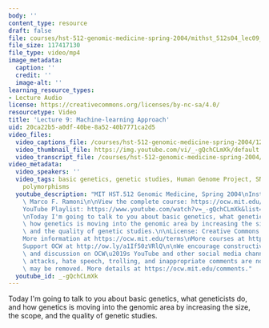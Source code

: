 ```yaml
---
body: ''
content_type: resource
draft: false
file: courses/hst-512-genomic-medicine-spring-2004/mithst_512s04_lec09_360p_16_9.mp4
file_size: 117417130
file_type: video/mp4
image_metadata:
  caption: ''
  credit: ''
  image-alt: ''
learning_resource_types:
- Lecture Audio
license: https://creativecommons.org/licenses/by-nc-sa/4.0/
resourcetype: Video
title: 'Lecture 9: Machine-learning Approach'
uid: 20ca22b5-a0df-40be-8a52-40b7771ca2d5
video_files:
  video_captions_file: /courses/hst-512-genomic-medicine-spring-2004/12zXjSWh5BKEn4xaO5f25tlI92pDg-iBv_transcript.webvtt
  video_thumbnail_file: https://img.youtube.com/vi/_-gQchCLmXk/default.jpg
  video_transcript_file: /courses/hst-512-genomic-medicine-spring-2004/12zXjSWh5BKEn4xaO5f25tlI92pDg-iBv_transcript.pdf
video_metadata:
  video_speakers: ''
  video_tags: basic genetics, genetic studies, Human Genome Project, SNP, single nucleotide
    polymorphisms
  youtube_description: "MIT HST.512 Genomic Medicine, Spring 2004\nInstructor: Dr.\
    \ Marco F. Ramoni\n\nView the complete course: https://ocw.mit.edu/courses/hst-512-genomic-medicine-spring-2004/\n\
    YouTube Playlist: https://www.youtube.com/watch?v=_-gQchCLmXk&list=PLUl4u3cNGP613PJMNmRjAIdBr76goU1V5\n\
    \nToday I'm going to talk to you about basic genetics, what geneticists do, and\
    \ how genetics is moving into the genomic area by increasing the size, the scope,\
    \ and the quality of genetic studies.\n\nLicense: Creative Commons BY-NC-SA\n\
    More information at https://ocw.mit.edu/terms\nMore courses at https://ocw.mit.edu\n\
    Support OCW at http://ow.ly/a1If50zVRlQ\n\nWe encourage constructive comments\
    \ and discussion on OCW\u2019s YouTube and other social media channels. Personal\
    \ attacks, hate speech, trolling, and inappropriate comments are not allowed and\
    \ may be removed. More details at https://ocw.mit.edu/comments."
  youtube_id: _-gQchCLmXk
---
```

Today I'm going to talk to you about basic genetics, what geneticists do, and how genetics is moving into the genomic area by increasing the size, the scope, and the quality of genetic studies.